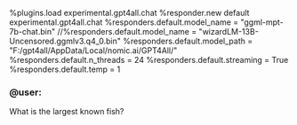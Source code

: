 %plugins.load experimental.gpt4all.chat
%responder.new default experimental.gpt4all.chat
%responders.default.model_name = "ggml-mpt-7b-chat.bin"
//%responders.default.model_name = "wizardLM-13B-Uncensored.ggmlv3.q4_0.bin"
%responders.default.model_path = "F:/gpt4all/AppData/Local/nomic.ai/GPT4All/"
%responders.default.n_threads = 24
%responders.default.streaming = True
%responders.default.temp = 1

### @user:

What is the largest known fish?
